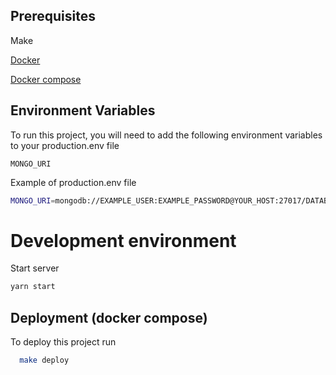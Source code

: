 ## Prerequisites

Make

[Docker](https://docs.docker.com/engine/install/ubuntu/)

[Docker compose](https://docs.docker.com/compose/install/)

## Environment Variables

To run this project, you will need to add the following environment variables to your production.env file

`MONGO_URI`

Example of production.env file

```bash
MONGO_URI=mongodb://EXAMPLE_USER:EXAMPLE_PASSWORD@YOUR_HOST:27017/DATABASE_NAME?authSource=admin
```

# Development environment

Start server

```bash
yarn start
```

## Deployment (docker compose)

To deploy this project run

```bash
  make deploy
```